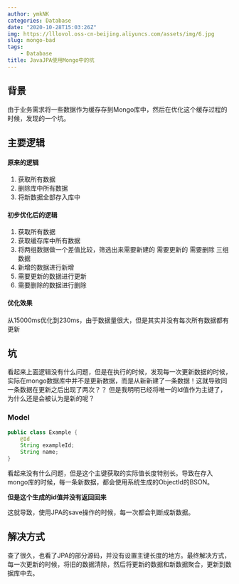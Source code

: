 ```yaml
---
author: ymkNK
categories: Database
date: "2020-10-28T15:03:26Z"
img: https://lllovol.oss-cn-beijing.aliyuncs.com/assets/img/6.jpg
slug: mongo-bad
tags: 
    - Database
title: JavaJPA使用Mongo中的坑
---
```

## 背景
由于业务需求将一些数据作为缓存存到Mongo库中，然后在优化这个缓存过程的时候，发现的一个坑。

## 主要逻辑
#### 原来的逻辑
1. 获取所有数据
2. 删除库中所有数据
3. 将新数据全部存入库中

#### 初步优化后的逻辑
1. 获取所有数据
2. 获取缓存库中所有数据
3. 将两组数据做一个差值比较，筛选出来需要新建的 需要更新的 需要删除 三组数据
4. 新增的数据进行新增
5. 需要更新的数据进行更新
6. 需要删除的数据进行删除

#### 优化效果
从15000ms优化到230ms，由于数据量很大，但是其实并没有每次所有数据都有更新

## 坑
看起来上面逻辑没有什么问题，但是在执行的时候，发现每一次更新数据的时候，实际在mongo数据库中并不是更新数据，而是从新新建了一条数据！这就导致同一条数据在更新之后出现了两次？？
但是我明明已经将唯一的Id值作为主键了，为什么还是会被认为是新的呢？

### Model

``` java
public class Example {
    @Id
    String exampleId;
    String name;
}
```

看起来没有什么问题，但是这个主键获取的实际值长度特别长。导致在存入mongo库的时候，每一条新数据，都会使用系统生成的ObjectId的BSON。

**但是这个生成的id值并没有返回回来**

这就导致，使用JPA的save操作的时候，每一次都会判断成新数据。

## 解决方式

查了很久，也看了JPA的部分源码，并没有设置主键长度的地方。最终解决方式，每一次更新的时候，将旧的数据清除，然后将更新的数据和新数据聚合，更新到数据库中去。

